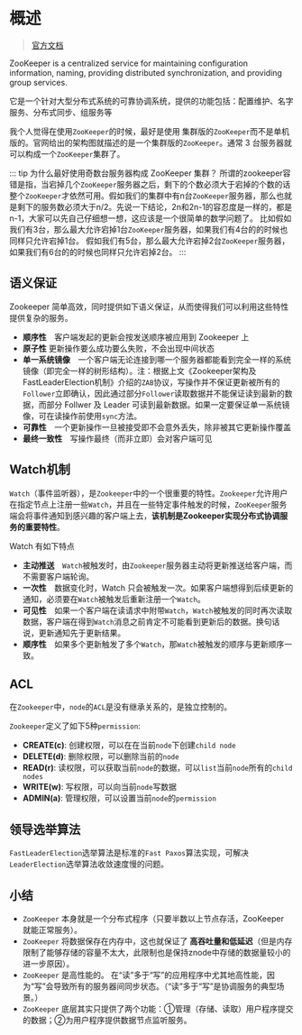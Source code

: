 # 概述

> [官方文档](https://zookeeper.apache.org/doc/current/index.html)

ZooKeeper is a centralized service for maintaining configuration information, naming, providing distributed synchronization, and providing group services.

它是一个针对大型分布式系统的可靠协调系统，提供的功能包括：配置维护、名字服务、分布式同步、组服务等

我个人觉得在使用`ZooKeeper`的时候，最好是使用 集群版的`ZooKeeper`而不是单机版的。官网给出的架构图就描述的是一个集群版的`ZooKeeper`。通常 3 台服务器就可以构成一个`ZooKeeper`集群了。

::: tip 为什么最好使用奇数台服务器构成 ZooKeeper 集群？
所谓的zookeeper容错是指，当宕掉几个`ZooKeeper`服务器之后，剩下的个数必须大于宕掉的个数的话整个`ZooKeeper`才依然可用。假如我们的集群中有n台`ZooKeeper`服务器，那么也就是剩下的服务数必须大于n/2。先说一下结论，2n和2n-1的容忍度是一样的，都是n-1，大家可以先自己仔细想一想，这应该是一个很简单的数学问题了。
比如假如我们有3台，那么最大允许宕掉1台`ZooKeeper`服务器，如果我们有4台的的时候也同样只允许宕掉1台。 假如我们有5台，那么最大允许宕掉2台`ZooKeeper`服务器，如果我们有6台的的时候也同样只允许宕掉2台。
::: 

## 语义保证

Zookeeper 简单高效，同时提供如下语义保证，从而使得我们可以利用这些特性提供复杂的服务。

- **顺序性**　客户端发起的更新会按发送顺序被应用到 Zookeeper 上
- **原子性** 更新操作要么成功要么失败，不会出现中间状态
- **单一系统镜像**　一个客户端无论连接到哪一个服务器都能看到完全一样的系统镜像（即完全一样的树形结构）。注：根据上文《Zookeeper架构及FastLeaderElection机制》介绍的`ZAB`协议，写操作并不保证更新被所有的`Follower`立即确认，因此通过部分`Follower`读取数据并不能保证读到最新的数据，而部分 Follwer 及 Leader 可读到最新数据。如果一定要保证单一系统镜像，可在读操作前使用`sync`方法。
- **可靠性**　一个更新操作一旦被接受即不会意外丢失，除非被其它更新操作覆盖
- **最终一致性**　写操作最终（而非立即）会对客户端可见

## Watch机制

`Watch`（事件监听器），是`Zookeeper`中的一个很重要的特性。`Zookeeper`允许用户在指定节点上注册一些`Watch`，并且在一些特定事件触发的时候，`ZooKeeper`服务端会将事件通知到感兴趣的客户端上去，**该机制是Zookeeper实现分布式协调服务的重要特性**。

Watch 有如下特点

- **主动推送**　`Watch`被触发时，由`Zookeeper`服务器主动将更新推送给客户端，而不需要客户端轮询。
- **一次性**　数据变化时，Watch 只会被触发一次。如果客户端想得到后续更新的通知，必须要在`Watch`被触发后重新注册一个`Watch`。
- **可见性**　如果一个客户端在读请求中附带`Watch`，`Watch`被触发的同时再次读取数据，客户端在得到`Watch`消息之前肯定不可能看到更新后的数据。换句话说，更新通知先于更新结果。
- **顺序性**　如果多个更新触发了多个`Watch`，那`Watch`被触发的顺序与更新顺序一致。

## ACL

在`Zookeeper`中，`node`的`ACL`是没有继承关系的，是独立控制的。

`Zookeeper`定义了如下5种`permission`:
- **CREATE(c)**: 创建权限，可以在在当前`node`下创建`child node`
- **DELETE(d)**: 删除权限，可以删除当前的`node`
- **READ(r)**: 读权限，可以获取当前`node`的数据，可以`list`当前`node`所有的`child nodes`
- **WRITE(w)**: 写权限，可以向当前`node`写数据
- **ADMIN(a)**: 管理权限，可以设置当前`node`的`permission`

## 领导选举算法

`FastLeaderElection`选举算法是标准的`Fast Paxos`算法实现，可解决`LeaderElection`选举算法收敛速度慢的问题。

## 小结

- `ZooKeeper` 本身就是一个分布式程序（只要半数以上节点存活，ZooKeeper 就能正常服务）。
- `ZooKeeper` 将数据保存在内存中，这也就保证了 **高吞吐量和低延迟**（但是内存限制了能够存储的容量不太大，此限制也是保持znode中存储的数据量较小的进一步原因）。
- `ZooKeeper` 是高性能的。 在“读”多于“写”的应用程序中尤其地高性能，因为“写”会导致所有的服务器间同步状态。（“读”多于“写”是协调服务的典型场景。）
- `ZooKeeper` 底层其实只提供了两个功能：①管理（存储、读取）用户程序提交的数据；②为用户程序提供数据节点监听服务。

